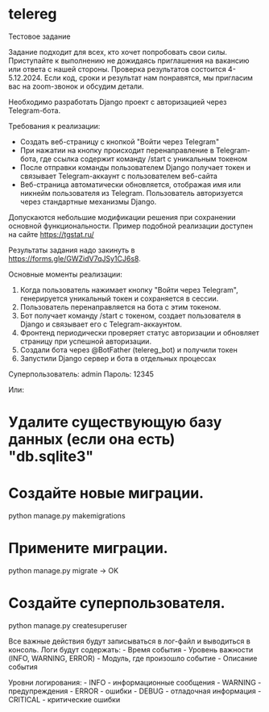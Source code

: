 # telereg

Тестовое задание

Задание подходит для всех, кто хочет попробовать свои силы. Приступайте к выполнению не дожидаясь приглашения на вакансию или ответа с нашей стороны. 
Проверка результатов состоится 4-5.12.2024. Если код, сроки и результат нам понравятся, мы пригласим вас на zoom-звонок и обсудим детали.

Необходимо разработать Django проект с авторизацией через Telegram-бота.

Требования к реализации:
 - Создать веб-страницу с кнопкой "Войти через Telegram"
 - При нажатии на кнопку происходит перенаправление в Telegram-бота, где ссылка содержит команду /start с уникальным токеном
 - После отправки команды пользователем Django получает токен и связывает Telegram-аккаунт с пользователем веб-сайта
 - Веб-страница автоматически обновляется, отображая имя или никнейм пользователя из Telegram. Пользователь авторизуется через стандартные механизмы Django.

Допускаются небольшие модификации решения при сохранении основной функциональности. 
Пример подобной реализации доступен на сайте https://tgstat.ru/

Результаты задания надо закинуть в https://forms.gle/GWZidV7qJSy1CJ6s8.


Основные моменты реализации:

1. Когда пользователь нажимает кнопку "Войти через Telegram", генерируется уникальный токен и сохраняется в сессии.
2. Пользователь перенаправляется на бота с этим токеном.
3. Бот получает команду /start с токеном, создает пользователя в Django и связывает его с Telegram-аккаунтом.
4. Фронтенд периодически проверяет статус авторизации и обновляет страницу при успешной авторизации.
5. Создали бота через @BotFather (telereg_bot) и получили токен
6. Запустили Django сервер и бота в отдельных процессах

Суперпользователь: admin
Пароль: 12345

Или:

# Удалите существующую базу данных (если она есть) "db.sqlite3"

# Создайте новые миграции.
python manage.py makemigrations

# Примените миграции.
python manage.py migrate -> OK

# Создайте суперпользователя.
python manage.py createsuperuser


Все важные действия будут записываться в лог-файл и выводиться в консоль. Логи будут содержать:
    - Время события
    - Уровень важности (INFO, WARNING, ERROR)
    - Модуль, где произошло событие
    - Описание события

Уровни логирования:
    - INFO - информационные сообщения
    - WARNING - предупреждения
    - ERROR - ошибки
    - DEBUG - отладочная информация
    - CRITICAL - критические ошибки


